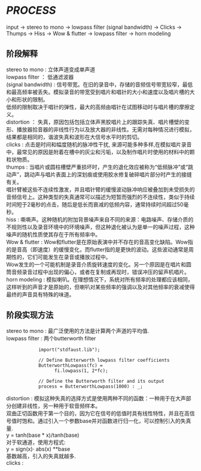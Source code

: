 # _PROCESS_
input -> stereo to mono -> lowpass filter (signal bandwidth) -> Clicks -> Thumps -> Hiss -> Wow & flutter -> lowpass filter -> horn modeling 

## 阶段解释
stereo to mono : 立体声道变成单声道  
lowpass filter ： 低通滤波器  
(signal bandwidth) : 信号带宽。在旧的录音中，存储的音频信号带宽较窄，最低和最高频率被丢失。模拟录音的带宽受到唱片和唱针的大小和速度以及唱片槽的大小和形状的限制。  
                   低频的限制取决于唱针的弹性，最大的高频由唱针在试图移动时与唱片槽的摩擦定义。  
distortion ： 失真，原因包括包括立体声黑胶唱片上的跟踪失真、唱片槽壁的变形、播放器拾音器的非线性行为以及放大器的非线性。无需对每种情况进行模拟，结果都是相同的，谐波失真和波形在大信号水平时的剪切。  
clicks : 点击是时间和幅度随机的脉冲性干扰, 来源可能多种多样,在模拟唱片录音中，最常见的原因是附着在槽中的灰尘和污垢，以及制作唱片时使用的材料中的颗粒状物质。  
thumps : 当唱片或圆柱槽壁严重损坏时，产生的退化效应被称为“低频脉冲”或“跳动声”，跳动声与唱片表面上的深划痕或使用胶水修复破碎唱片部分时产生的接缝有关。  
         唱针臂被这些不连续性激发，并且唱针臂的缓慢波动脉冲响应被叠加到未受损失的音频信号上。这种类型的失真通常可以描述为短暂而强烈的不连续性，类似于持续时间短于2毫秒的点击，随后是低长而衰减的低频内容，通常持续时间超过50毫秒。  
hiss : 嘶嘶声。这种随机的附加背景噪声来自不同的来源：电路噪声、存储介质的不规则性以及录音环境中的环境噪声，但这种退化被认为是单一的噪声过程，这种噪声的随机性质使其存在于所有频率中。  
Wow & flutter : Wow和flutter是在原始表演中并不存在的音高变化缺陷。Wow指的是音高（即速度）的缓慢变化，而flutter指的是更快的波动。这些波动通常是周期性的，它们可能发生在录音或播放过程中。  
                Wow发生的一个可能机制是录音介质旋转速度的变化。另一个原因是在唱片和圆筒音频录音过程中出现的偏心，或者在复制或再现时，错误冲压的留声机唱片。  
horn modeling : 模拟喇叭。在理想情况下，系统对所有频率的处理都应该相同，这样听到的声音才是原始的，但喇叭对某些频率的强调以及对其他频率的衰减使得最终的声音具有特殊的味道。  

## 阶段实现方法
stereo to mono : 最广泛使用的方法是计算两个声道的平均值.  
lowpass filter : 两个butterworth filter  
                
                import("stdfaust.lib");

                // Define Butterworth lowpass filter coefficients
                ButterworthLowpass(fc) = 
                      fi.lowpass(1, 2*fc);

                // Define the Butterworth filter and its output
                process = ButterworthLowpass(1000) : _;

distortion : 模拟这种失真的选择方式是使用两种不同的函数：一种用于在大声部分创建非线性，另一种用于软音频样本。  
             双曲正切函数用于第一个目的，因为它在信号的低值时具有线性特性，并且在高信号值时饱和。通过引入一个参数base并对函数进行归一化，可以控制引入的失真量.  
             y = tanh(base * x)/tanh(base)  
             对于软通道，使用方程式:   
             y = sign(x)⋅ abs(x) **base    
             基数越高，引入的失真就越多.  
clicks : 
